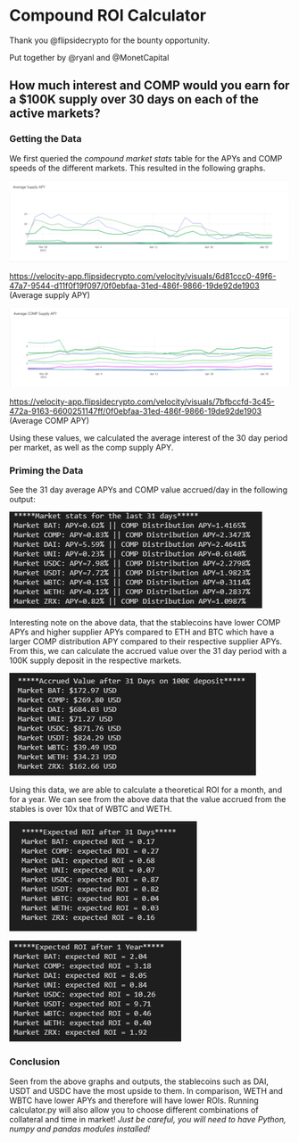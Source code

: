 # Compound ROI Calculator

Thank you @flipsidecrypto for the bounty opportunity.

Put together by @ryanl and @MonetCapital

## How much interest and COMP would you earn for a $100K supply over 30 days on each of the active markets?

### Getting the Data
We first queried the *compound market stats* table for the APYs and COMP speeds of the different markets. This resulted in the following graphs.

![Supply](/outputs/apy-line.png)

https://velocity-app.flipsidecrypto.com/velocity/visuals/6d81ccc0-49f6-47a7-9544-d11f0f19f097/0f0ebfaa-31ed-486f-9866-19de92de1903
(Average supply APY)

![COMP](/outputs/comp-line.png)

https://velocity-app.flipsidecrypto.com/velocity/visuals/7bfbccfd-3c45-472a-9163-6600251147ff/0f0ebfaa-31ed-486f-9866-19de92de1903
(Average COMP APY)

Using these values, we calculated the average interest of the 30 day period per market, as well as the comp supply APY.

### Priming the Data
See the 31 day average APYs and COMP value accrued/day in the following output:

![Average APY and COMP](/outputs/market_interests.png)

Interesting note on the above data, that the stablecoins have lower COMP APYs and higher supplier APYs compared to ETH and BTC which have a larger COMP distribution APY compared
to their respective supplier APYs. From this, we can calculate the accrued value over the 31 day period with a 100K supply deposit in the respective markets.

![Value](/outputs/accrued_value.png)

Using this data, we are able to calculate a theoretical ROI for a month, and for a year. We can see from the above data that the value accrued from the stables is over 10x that of WBTC and WETH. 

![ROI Month](/outputs/roi_month.png)

![ROI Year](/outputs/roi_year.png)

### Conclusion
Seen from the above graphs and outputs, the stablecoins such as DAI, USDT and USDC have the most upside to them. In comparison, WETH and WBTC have lower APYs and therefore will have lower ROIs.
Running calculator.py will also allow you to choose different combinations of collateral and time in market! *Just be careful, you will need to have Python, numpy and pandas modules installed!*
